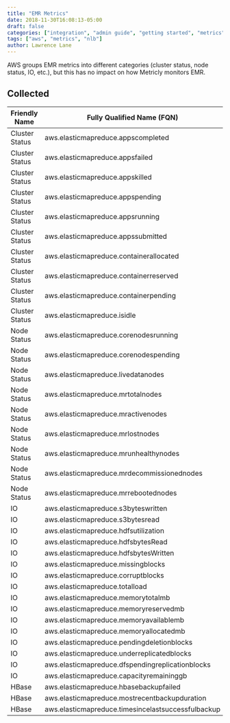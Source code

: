 ```yaml
---
title: "EMR Metrics"
date: 2018-11-30T16:08:13-05:00
draft: false
categories: ["integration", "admin guide", "getting started", "metrics"]
tags: ["aws", "metrics", "nlb"]
author: Lawrence Lane
---
```


AWS groups EMR metrics into different categories (cluster status, node status, IO, etc.), but this has no impact on how Metricly monitors EMR.

## Collected
| Friendly Name  | Fully Qualified Name (FQN)                         | AWS Metric                    | Statistic | Units     | Max  | BASE | CORR | UTIL |
|----------------|----------------------------------------------------|-------------------------------|-----------|-----------|------|------|------|------|
| Cluster Status | aws.elasticmapreduce.appscompleted                 | AppsCompleted                 | average   | count     | none | no   | no   | no   |
| Cluster Status | aws.elasticmapreduce.appsfailed                    | AppsFailed                    | average   | count     | none | no   | no   | no   |
| Cluster Status | aws.elasticmapreduce.appskilled                    | AppsKilled                    | average   | count     | none | no   | no   | no   |
| Cluster Status | aws.elasticmapreduce.appspending                   | AppsPending                   | average   | count     | none | no   | no   | no   |
| Cluster Status | aws.elasticmapreduce.appsrunning                   | AppsRunning                   | average   | count     | none | no   | no   | no   |
| Cluster Status | aws.elasticmapreduce.appssubmitted                 | AppsSubmitted                 | average   | count     | none | no   | no   | no   |
| Cluster Status | aws.elasticmapreduce.containerallocated            | ContainerAllocated ave        | average   | count     | none | no   | no   | no   |
| Cluster Status | aws.elasticmapreduce.containerreserved             | ContainerReserved             | average   | count     | none | no   | no   | no   |
| Cluster Status | aws.elasticmapreduce.containerpending              | ContainerPending              | average   | count     | none | no   | no   | no   |
| Cluster Status | aws.elasticmapreduce.isidle                        | IsIdle                        | average   | count     | 1    | no   | no   | no   |
| Node Status    | aws.elasticmapreduce.corenodesrunning              | CoreNodesRunning              | average   | count     | none | no   | no   | no   |
| Node Status    | aws.elasticmapreduce.corenodespending              | CoreNodesPending              | average   | count     | none | no   | no   | no   |
| Node Status    | aws.elasticmapreduce.livedatanodes                 | LiveDataNodes                 | average   | percent   | 100  | no   | no   | no   |
| Node Status    | aws.elasticmapreduce.mrtotalnodes                  | MRTotalNodes                  | average   | count     | none | no   | no   | no   |
| Node Status    | aws.elasticmapreduce.mractivenodes                 | MRActiveNodes                 | average   | count     | none | no   | no   | no   |
| Node Status    | aws.elasticmapreduce.mrlostnodes                   | MRLostNodes                   | average   | count     | none | no   | no   | no   |
| Node Status    | aws.elasticmapreduce.mrunhealthynodes              | MRUnhealthyNodes              | average   | count     | none | no   | no   | no   |
| Node Status    | aws.elasticmapreduce.mrdecommissionednodes         | MRDecommissionedNodes         | average   | count     | none | no   | no   | no   |
| Node Status    | aws.elasticmapreduce.mrrebootednodes               | MRRebootedNodes               | average   | count     | none | no   | no   | no   |
| IO             | aws.elasticmapreduce.s3byteswritten                | S3BytesWritten                | sum       | bytes     | none | yes  | yes  | no   |
| IO             | aws.elasticmapreduce.s3bytesread                   | S3BytesRead                   | sum       | bytes     | none | yes  | yes  | yes  |
| IO             | aws.elasticmapreduce.hdfsutilization               | HDFSUtilization               | average   | percent   | 100  | yes  | yes  | no   |
| IO             | aws.elasticmapreduce.hdfsbytesRead                 | HDFSBytesRead                 | sum       | bytes     | none | yes  | yes  | no   |
| IO             | aws.elasticmapreduce.hdfsbytesWritten              | HDFSBytesWritten              | sum       | bytes     | none | yes  | yes  | no   |
| IO             | aws.elasticmapreduce.missingblocks                 | MissingBlocks                 | average   | count     | none | no   | no   | no   |
| IO             | aws.elasticmapreduce.corruptblocks                 | CorruptBlocks                 | average   | count     | none | no   | no   | no   |
| IO             | aws.elasticmapreduce.totalload                     | TotalLoad                     | average   | count     | none | yes  | yes  | no   |
| IO             | aws.elasticmapreduce.memorytotalmb                 | MemoryTotalMB                 | average   | megabytes | none | no   | no   | no   |
| IO             | aws.elasticmapreduce.memoryreservedmb              | MemoryReservedMB              | average   | megabytes | none | no   | no   | no   |
| IO             | aws.elasticmapreduce.memoryavailablemb             | MemoryAvailableMB             | average   | megabytes | none | no   | no   | no   |
| IO             | aws.elasticmapreduce.memoryallocatedmb             | MemoryAllocatedMB             | average   | megabytes | none | no   | no   | no   |
| IO             | aws.elasticmapreduce.pendingdeletionblocks         | PendingDeletionBlocks         | average   | count     | none | no   | no   | no   |
| IO             | aws.elasticmapreduce.underreplicatedblocks         | UnderReplicatedBlocks         | average   | count     | none | no   | no   | no   |
| IO             | aws.elasticmapreduce.dfspendingreplicationblocks   | DfsPendingReplicationBlocks   | average   | count     | none | no   | no   | no   |
| IO             | aws.elasticmapreduce.capacityremaininggb           | CapacityRemainingGB           | average   | gigabytes | none | no   | no   | no   |
| HBase          | aws.elasticmapreduce.hbasebackupfailed             | HbaseBackupFailed             | average   | count     | 1    | no   | no   | no   |
| HBase          | aws.elasticmapreduce.mostrecentbackupduration      | MostRecentBackupDuration      | average   | count     | none | yes  | no   | no   |
| HBase          | aws.elasticmapreduce.timesincelastsuccessfulbackup | TimeSinceLastSuccessfulBackup | average   | count     | none | yes  | no   | no   |
